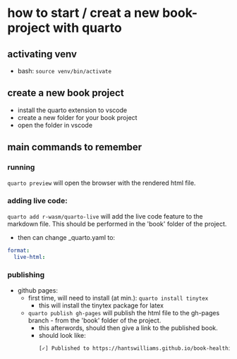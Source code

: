 # how to start / creat a new book-project with quarto

## activating venv 
- bash: `source venv/bin/activate`

## create a new book project
- install the quarto extension to vscode
- create a new folder for your book project
- open the folder in vscode

## main commands to remember

### running 

`quarto preview` will open the browser with the rendered html file.

### adding live code:
`quarto add r-wasm/quarto-live` will add the live code feature to the markdown file. This should be performed in the 'book' folder of the project.

- then can change _quarto.yaml to:
```yaml
format:
  live-html:
```

### publishing 
- github pages:
    - first time, will need to install (at min.):
        `quarto install tinytex`
        - this will install the tinytex package for latex
    - `quarto publish gh-pages` will publish the html file to the gh-pages branch - from the 'book' folder of the project.
        - this afterwords, should then give a link to the published book.
        - should look like:
            ```bash
            [✓] Published to https://hantswilliams.github.io/book-healthinformatics-datascience-python/
            ```